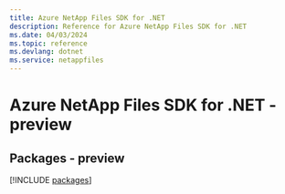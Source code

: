 ```yaml
---
title: Azure NetApp Files SDK for .NET
description: Reference for Azure NetApp Files SDK for .NET
ms.date: 04/03/2024
ms.topic: reference
ms.devlang: dotnet
ms.service: netappfiles
---
```

# Azure NetApp Files SDK for .NET - preview
## Packages - preview
[!INCLUDE [packages](netapp-files-index.md)]